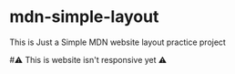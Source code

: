 # mdn-simple-layout
 This is Just a Simple MDN website layout practice project
 
#⚠️ This is website isn't responsive yet ⚠️
